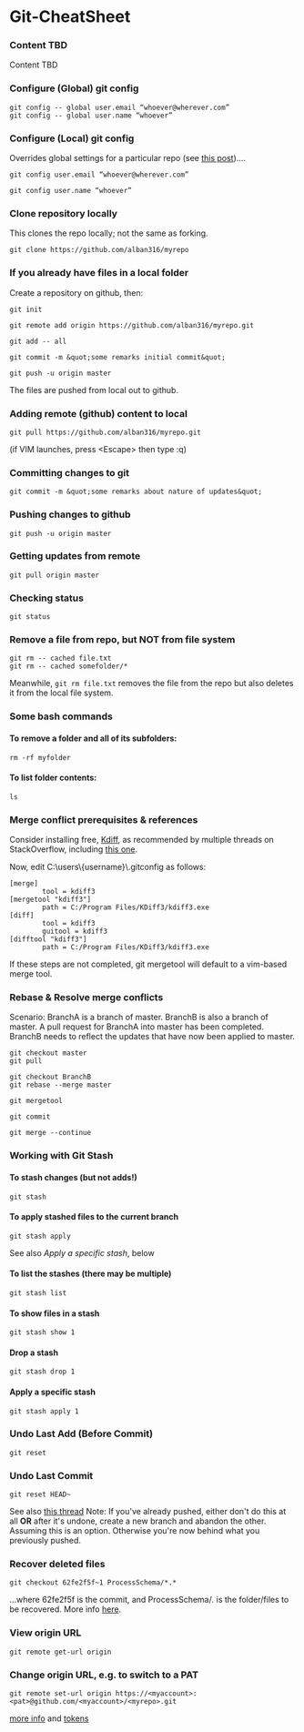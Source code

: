 # Git-CheatSheet

### Content TBD
Content TBD

### Configure (Global) git config
```
git config -- global user.email “whoever@wherever.com”
git config -- global user.name “whoever”
```

### Configure (Local) git config
Overrides global settings for a particular repo (see [this post](https://notechnique.wordpress.com/2010/02/26/git-check-your-config/))….
```
git config user.email “whoever@wherever.com”

git config user.name “whoever”
```

### Clone repository locally
This clones the repo locally; not the same as forking.
```
git clone https://github.com/alban316/myrepo 
```

### If you already have files in a local folder
Create a repository on github, then:

```
git init

git remote add origin https://github.com/alban316/myrepo.git

git add -- all

git commit -m &quot;some remarks initial commit&quot;

git push -u origin master
```

The files are pushed from local out to github.

### Adding remote (github) content to local

```
git pull https://github.com/alban316/myrepo.git
```
(if VIM launches, press &lt;Escape&gt; then type :q)

### Committing changes to git
```
git commit -m &quot;some remarks about nature of updates&quot;
```
### Pushing changes to github
```
git push -u origin master
```
### Getting updates from remote
```
git pull origin master
```
### Checking status
```
git status
```
### Remove a file from repo, but NOT from file system
```
git rm -- cached file.txt
git rm -- cached somefolder/*
```
Meanwhile, ```git rm file.txt``` removes the file from the repo but also deletes it from the local file system.

### Some bash commands
#### To remove a folder and all of its subfolders:
```
rm -rf myfolder
```
#### To list folder contents:
```
ls
```
### Merge conflict prerequisites & references
Consider installing free, [Kdiff](http://kdiff3.sourceforge.net/), as recommended by multiple threads on StackOverflow, including [this one](https://stackoverflow.com/questions/4957630/how-do-you-merge-in-git-on-windows).

Now, edit C:\\users\\{username}\\.gitconfig as follows:

```
[merge]
        tool = kdiff3
[mergetool "kdiff3"]
        path = C:/Program Files/KDiff3/kdiff3.exe
[diff]
        tool = kdiff3
        guitool = kdiff3
[difftool "kdiff3"]
        path = C:/Program Files/KDiff3/kdiff3.exe
```

If these steps are not completed, git mergetool will default to a vim-based merge tool.

### Rebase & Resolve merge conflicts
Scenario: BranchA is a branch of master. BranchB is also a branch of master. A pull request for BranchA into master has been completed. BranchB needs to reflect the updates that have now been applied to master.

```
git checkout master
git pull

git checkout BranchB
git rebase --merge master

git mergetool

git commit

git merge --continue
```
### Working with **Git Stash**
#### To stash changes (but not adds!)
```
git stash
```
#### To apply stashed files to the current branch
```
git stash apply
```
See also *Apply a specific stash*, below
#### To list the stashes (there may be multiple)
```
git stash list
```
#### To show files in a stash
```
git stash show 1
```
#### Drop a stash
```
git stash drop 1
```
#### Apply a specific stash
```
git stash apply 1
```

### Undo Last Add (Before Commit)
```
git reset
```

### Undo Last Commit
```
git reset HEAD~
```
See also [this thread](https://stackoverflow.com/questions/19303898/how-to-undo-last-commit#19303993)
Note: If you've already pushed, either don't do this at all **OR** after it's undone, create a new branch and abandon the other. Assuming this is an option. Otherwise you're now behind what you previously pushed.

### Recover deleted files
```
git checkout 62fe2f5f~1 ProcessSchema/*.*
```
...where 62fe2f5f is the commit, and ProcessSchema/*.* is the folder/files to be recovered. More info [here](http://blog.kablamo.org/2013/12/08/git-restore/).

### View origin URL
```
git remote get-url origin
```

### Change origin URL, e.g. to switch to a PAT
```
git remote set-url origin https://<myaccount>:<pat>@github.com/<myaccount>/<myrepo>.git
```
[more info](https://stackoverflow.com/questions/2432764/how-to-change-the-uri-url-for-a-remote-git-repository) and [tokens](https://github.com/settings/tokens)
